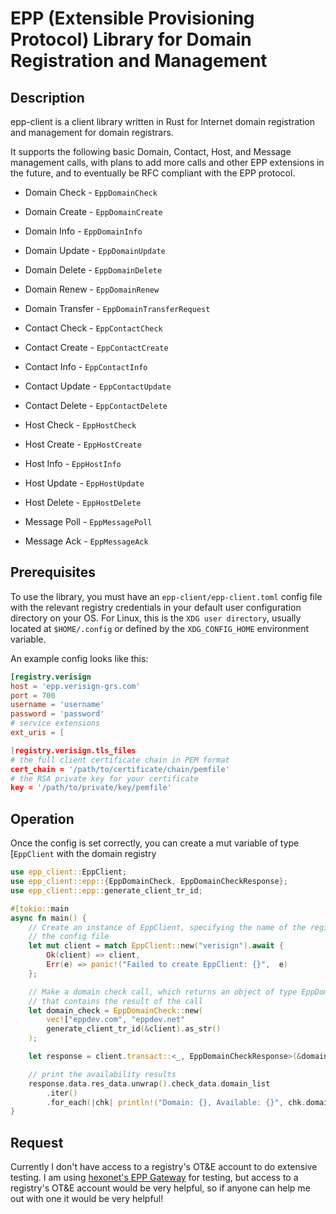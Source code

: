 # EPP (Extensible Provisioning Protocol) Library for Domain Registration and Management

## Description

epp-client is a client library written in Rust for Internet domain registration and management for domain registrars.

It supports the following basic Domain, Contact, Host, and Message management calls, with plans to add more calls
and other EPP extensions in the future, and to eventually be RFC compliant with the EPP protocol.

- Domain Check - `EppDomainCheck`
- Domain Create - `EppDomainCreate`
- Domain Info - `EppDomainInfo`
- Domain Update - `EppDomainUpdate`
- Domain Delete - `EppDomainDelete`
- Domain Renew - `EppDomainRenew`
- Domain Transfer - `EppDomainTransferRequest`

- Contact Check - `EppContactCheck`
- Contact Create - `EppContactCreate`
- Contact Info - `EppContactInfo`
- Contact Update - `EppContactUpdate`
- Contact Delete - `EppContactDelete`

- Host Check - `EppHostCheck`
- Host Create - `EppHostCreate`
- Host Info - `EppHostInfo`
- Host Update - `EppHostUpdate`
- Host Delete - `EppHostDelete`

- Message Poll - `EppMessagePoll`
- Message Ack - `EppMessageAck`

## Prerequisites

To use the library, you must have an `epp-client/epp-client.toml` config file with the relevant registry
credentials in your default user configuration directory on your OS. For Linux, this is the `XDG user directory`,
usually located at `$HOME/.config` or defined by the `XDG_CONFIG_HOME` environment variable.

An example config looks like this:

```toml
[registry.verisign
host = 'epp.verisign-grs.com'
port = 700
username = 'username'
password = 'password'
# service extensions
ext_uris = [

[registry.verisign.tls_files
# the full client certificate chain in PEM format
cert_chain = '/path/to/certificate/chain/pemfile'
# the RSA private key for your certificate
key = '/path/to/private/key/pemfile'
```

## Operation

Once the config is set correctly, you can create a mut variable of type [`EppClient`
with the domain registry

```rust
use epp_client::EppClient;
use epp_client::epp::{EppDomainCheck, EppDomainCheckResponse};
use epp_client::epp::generate_client_tr_id;

#[tokio::main
async fn main() {
    // Create an instance of EppClient, specifying the name of the registry as in
    // the config file
    let mut client = match EppClient::new("verisign").await {
        Ok(client) => client,
        Err(e) => panic!("Failed to create EppClient: {}",  e)
    };

    // Make a domain check call, which returns an object of type EppDomainCheckResponse
    // that contains the result of the call
    let domain_check = EppDomainCheck::new(
        vec!["eppdev.com", "eppdev.net"
        generate_client_tr_id(&client).as_str()
    );

    let response = client.transact::<_, EppDomainCheckResponse>(&domain_check).await.unwrap();

    // print the availability results
    response.data.res_data.unwrap().check_data.domain_list
        .iter()
        .for_each(|chk| println!("Domain: {}, Available: {}", chk.domain.name, chk.domain.available));
}
```

## Request

Currently I don't have access to a registry's OT&E account to do extensive testing. I am using [hexonet's EPP Gateway](https://wiki.hexonet.net/wiki/EPP_Gateway) for testing, but access to a registry's OT&E account would be very helpful, so if anyone can help me out with one it would be very helpful!